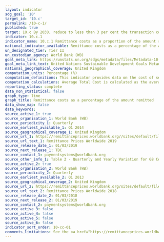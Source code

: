 ```yaml
---
layout: indicator
sdg_goal: '10'
target_id: '10.c'
permalink: /10-c-1/
published: true
target: 10.c By 2030, reduce to less than 3 per cent the transaction costs of migrant remittances and eliminate remittance corridors with costs higher than 5 per cent
indicator: 10.c.1
indicator_name: 10.c.1 Remittance costs as a proportion of the amount remitted
national_indicator_available: Remittance costs as a percentage of the amount remitted
un_designated_tier: Tier II
un_custodian_agency: World Bank (WB)
goal_meta_link: https://unstats.un.org/sdgs/metadata/files/Metadata-10-0C-01.pdf
goal_meta_link_text: United Nations Sustainable Development Goals Metadata (PDF 4.0 MB)
national_geographical_coverage: United Kingdom
computation_units: Percentage (%)
computation_definitions: This indicator provides data on the cost of sending and receiving small amounts of money from one country to another. Called remittances, these international transfers are often initiated by migrant workers.
computation_calculations: Average Total Cost is calculated as the average total cost for sending USD 200 with all Remittance Service Providers worldwide.
reporting_status: complete
data_non_statistical: false
graph_type: line
graph_title: Remittance costs as a percentage of the amount remitted
data_show_map: false
data_keywords:  
source_active_1: true
source_organisation_1: World Bank (WB)
source_periodicity_1: Quarterly
source_earliest_available_1: Q1 2014
source_geographical_coverage_1: United Kingdom
source_url_1: https://remittanceprices.worldbank.org//sites/default/files/rpw_report_march_2019.pdf
source_url_text_1: Remittance Prices Worldwide 2019
source_release_date_1: 01/03/2019
source_next_release_1: TBC
source_contact_1: paymentsystems@worldbank.org
source_other_info_1: Table 2 - Quarterly and Yearly Variation for G8 Countries (Q1 2014 - Q1 2019) (%)
source_active_2: true
source_organisation_2: World Bank (WB)
source_periodicity_2: Quarterly
source_earliest_available_2: Q1 2013
source_geographical_coverage_2: United Kingdom
source_url_2: https://remittanceprices.worldbank.org/sites/default/files/rpw_report_march2018.pdf
source_url_text_2: Remittance Prices Worldwide 2018
source_release_date_2: 01/03/2018
source_next_release_2: 01/03/2019
source_contact_2: paymentsystems@worldbank.org
source_active_3: false
source_active_4: false
source_active_5: false
source_active_6: false
indicator_sort_order: 10-cc-01
comments_limitations: See the <a href="https://remittanceprices.worldbank.org/en/methodology">Remittance Prices Worldwide methodology</a> for more information.  Data follows the UN specification for this indicator. This indicator has been identified in collaboration with topic experts.
---
```

